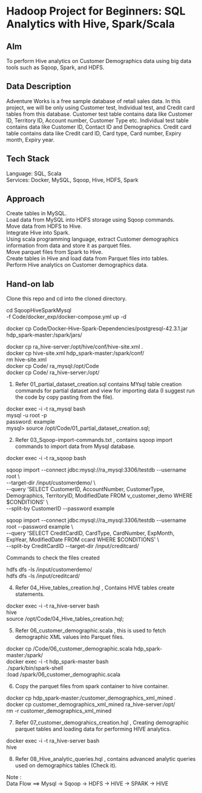 # Hadoop Project for Beginners: SQL Analytics with Hive, Spark/Scala

## AIm
To perform Hive analytics on Customer Demographics data using big data tools such as
Sqoop, Spark, and HDFS.

## Data Description
Adventure Works is a free sample database of retail sales data. In this project, we will
be only using Customer test, Individual test, and Credit card tables from this database.
Customer test table contains data like Customer ID, Territory ID, Account number,
Customer Type etc. Individual test table contains data like Customer ID, Contact ID and
Demographics. Credit card table contains data like Credit card ID, Card type, Card
number, Expiry month, Expiry year.

## Tech Stack
Language: SQL, Scala  
Services: Docker, MySQL, Sqoop, Hive, HDFS, Spark

## Approach
Create tables in MySQL.  
Load data from MySQL into HDFS storage using Sqoop commands.  
Move data from HDFS to Hive.  
Integrate Hive into Spark.  
Using scala programming language, extract Customer demographics information
from data and store it as parquet files.  
Move parquet files from Spark to Hive.  
Create tables in Hive and load data from Parquet files into tables.  
Perform Hive analytics on Customer demographics data.  

## Hand-on lab

Clone this repo and cd into the cloned directory.  

cd SqoopHiveSparkMysql  
-f Code/docker_exp/docker-compose.yml up -d  

docker cp Code/Docker-Hive-Spark-Dependencies/postgresql-42.3.1.jar hdp_spark-master:/spark/jars/  

docker cp ra_hive-server:/opt/hive/conf/hive-site.xml .  
docker cp hive-site.xml hdp_spark-master:/spark/conf/  
rm hive-site.xml  
docker cp Code/ ra_mysql:/opt/Code  
docker cp Code/ ra_hive-server:/opt/  

1. Refer 01_partial_dataset_creation.sql contains MYsql table creation commands for partial dataset and view for importing data (I suggest run the code by copy pasting from the file).

docker exec -i -t ra_mysql bash  
mysql -u root -p  
password: example  
mysql> source /opt/Code/01_partial_dataset_creation.sql;  

2. Refer 03_Sqoop-import-commands.txt , contains sqoop import commands to import data from Mysql database.  

docker exec -i -t ra_sqoop bash  

sqoop import --connect jdbc:mysql://ra_mysql:3306/testdb --username root \  
--target-dir /input/customerdemo/ \  
--query 'SELECT CustomerID, AccountNumber, CustomerType, Demographics, TerritoryID, ModifiedDate FROM v_customer_demo WHERE $CONDITIONS' \  
--split-by CustomerID --password example  

sqoop import --connect jdbc:mysql://ra_mysql:3306/testdb --username root --password example \  
--query 'SELECT CreditCardID, CardType, CardNumber, ExpMonth, ExpYear, ModifiedDate FROM ccard WHERE $CONDITIONS' \  
--split-by CreditCardID --target-dir /input/creditcard/  

Commands to check the files created  

hdfs dfs -ls /input/customerdemo/  
hdfs dfs -ls /input/creditcard/   

4. Refer 04_Hive_tables_creation.hql , Contains HIVE tables create statements.  

docker exec -i -t ra_hive-server bash  
hive  
source /opt/Code/04_Hive_tables_creation.hql;  

5. Refer 06_customer_demographic.scala , this is used to fetch demographic XML values into Parquet files.  

docker cp /Code/06_customer_demographic.scala hdp_spark-master:/spark/  
docker exec -i -t hdp_spark-master bash  
./spark/bin/spark-shell  
:load /spark/06_customer_demographic.scala  

6. Copy the parquet files from spark container to hive container.  

docker cp hdp_spark-master:/customer_demographics_xml_mined .  
docker cp customer_demographics_xml_mined ra_hive-server:/opt/  
rm -r customer_demographics_xml_mined  

7. Refer 07_customer_demograhics_creation.hql , Creating demographic parquet tables and loading data for performing HIVE analytics.  
 
docker exec -i -t ra_hive-server bash  
hive  
 
8. Refer 08_Hive_analytic_queries.hql , contains advanced analytic queries used on demographics tables (Check it).  

Note :  
        Data Flow ==> Mysql -> Sqoop -> HDFS -> HIVE -> SPARK -> HIVE
